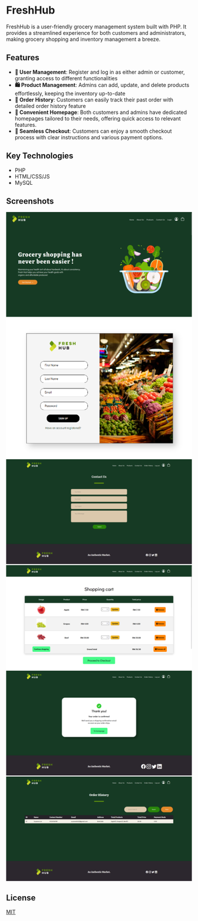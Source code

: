 # FreshHub

FreshHub is a user-friendly grocery management system built with PHP. It provides a streamlined experience for both customers and administrators, making grocery shopping and inventory management a breeze.

## Features

- **👤 User Management**: Register and log in as either admin or customer, granting access to different functionalities
- **🛍️ Product Management**: Admins can add, update, and delete products effortlessly, keeping the inventory up-to-date
- **📜 Order History**: Customers can easily track their past order with detailed order history feature
- **🏡 Convenient Homepage**: Both customers and admins have dedicated homepages tailored to their needs, offering quick access to relevant features.
- **💸 Seamless Checkout**: Customers can enjoy a smooth checkout process with clear instructions and various payment options.

## Key Technologies

- PHP
- HTML/CSS/JS
- MySQL

## Screenshots
![homepage](https://github.com/Dalton-G/FreshHub/blob/main/screenshots/HomePage.png?raw=true)
![registration](https://github.com/Dalton-G/FreshHub/blob/main/screenshots/Registration.png?raw=true)
![contactUs](https://github.com/Dalton-G/FreshHub/blob/main/screenshots/ContactUs.png?raw=true)
![cart](https://github.com/Dalton-G/FreshHub/blob/main/screenshots/Cart.png?raw=true)
![thankYouPage](https://github.com/Dalton-G/FreshHub/blob/main/screenshots/ThankYouPage.png?raw=true)
![orderHistory](https://github.com/Dalton-G/FreshHub/blob/main/screenshots/OrderHistory.png?raw=true)


## License

[MIT](https://github.com/Dalton-G/FreshHub/blob/main/LICENSE)
